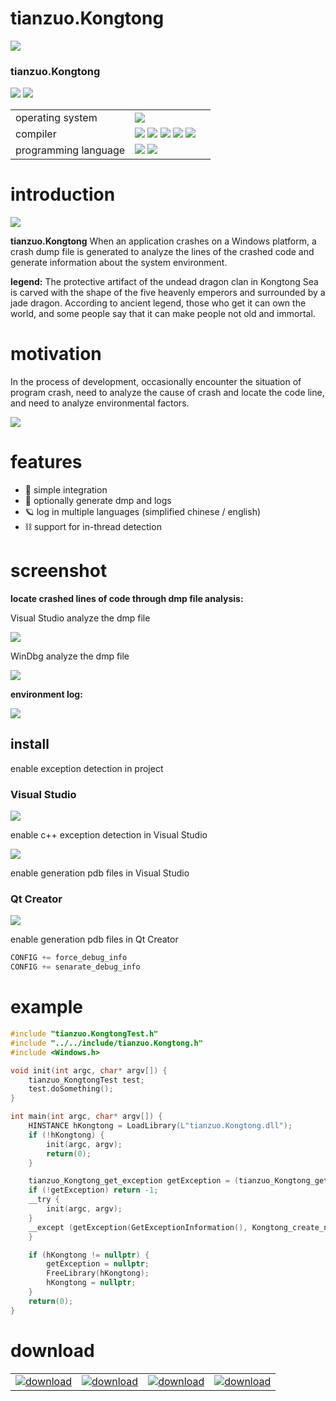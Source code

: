 # tianzuo.Kongtong

![](../img/tianzuo.Kongtong.jpg)

### tianzuo.Kongtong

![](https://img.shields.io/badge/release-1.0.0.0-blue.svg)
![](https://img.shields.io/badge/date-24.1.1-orange.svg)

||||
|--|--|--|
|operating system|![](https://img.shields.io/badge/os-windows_7+-blue.svg) ||
|compiler|![](https://img.shields.io/badge/c++-11-blue.svg) ![](https://img.shields.io/badge/msvc-14.0-blue.svg) ![](https://img.shields.io/badge/msvc-14.1-blue.svg) ![](https://img.shields.io/badge/msvc-14.2-blue.svg) ![](https://img.shields.io/badge/msvc-14.3-blue.svg) ||
|programming language|![](../img/C.png) ![](../img/C__.png) ||

# introduction

![](../img/alchemy_tianzuo.Kongtong.jpg)

**tianzuo.Kongtong** When an application crashes on a Windows platform, a crash dump file is generated to analyze the lines of the crashed code and generate information about the system environment.

**legend:**
The protective artifact of the undead dragon clan in Kongtong Sea is carved with the shape of the five heavenly emperors and surrounded by a jade dragon. According to ancient legend, those who get it can own the world, and some people say that it can make people not old and immortal.

# motivation
In the process of development, occasionally encounter the situation of program crash, need to analyze the cause of crash and locate the code line, and need to analyze environmental factors.

![](../img/tianzuo.KongtongInfo.png)

# features

- 🧩 simple integration
- 📝 optionally generate dmp and logs
- 🪐 log in multiple languages (simplified chinese / english)
- ⛓  support for in-thread detection

# screenshot

**locate crashed lines of code through dmp file analysis:**

Visual Studio analyze the dmp file

![](../img/tianzuo.Kongtong1_en.png)

WinDbg analyze the dmp file

![](../img/tianzuo.Kongtong3.png)

**environment log:**

![](../img/tianzuo.Kongtong2_en.png)

## install

enable exception detection in project

### Visual Studio

![](../img/tianzuo.Kongtong4_en.png)

enable c++ exception detection in Visual Studio

![](../img/tianzuo.Kongtong5_en.png)

enable generation pdb files in Visual Studio

### Qt Creator

![](../img/tianzuo.Kongtong6.png)

enable generation pdb files in Qt Creator

```cpp
CONFIG += force_debug_info
CONFIG += senarate_debug_info
```

# example

```cpp
#include "tianzuo.KongtongTest.h"
#include "../../include/tianzuo.Kongtong.h"
#include <Windows.h>

void init(int argc, char* argv[]) {
    tianzuo_KongtongTest test;
    test.doSomething();
}

int main(int argc, char* argv[]) {
    HINSTANCE hKongtong = LoadLibrary(L"tianzuo.Kongtong.dll");
    if (!hKongtong) {
        init(argc, argv);
        return(0);
    }

    tianzuo_Kongtong_get_exception getException = (tianzuo_Kongtong_get_exception)GetProcAddress(hKongtong, "Kongtong_get_exception");
    if (!getException) return -1;
    __try {
        init(argc, argv);
    }
    __except (getException(GetExceptionInformation(), Kongtong_create_normal, 0)) {
    }

    if (hKongtong != nullptr) {
        getException = nullptr;
        FreeLibrary(hKongtong);
        hKongtong = nullptr;
    }
    return(0);
}
```

# download

|||||
|--|--|--|--|
|[![download](../img/com_btnGitHub.svg)](https://github.com/zhengtianzuo/tianzuo.Kongtong/releases)|[![download](../img/com_btnGitee.svg)](https://gitee.com/zhengtianzuo/tianzuo.Kongtong/releases)|[![download](../img/down_baidu.svg)](https://pan.baidu.com/s/1TnsGHWpFG_NFRrtkZsQcvA?pwd=1234)|[![download](../img/down_weiyun.svg)](https://share.weiyun.com/euPExPUJ)|
